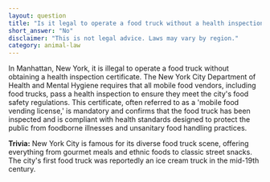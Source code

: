 ```yaml
---
layout: question
title: "Is it legal to operate a food truck without a health inspection certificate in Manhattan, New York?"
short_answer: "No"
disclaimer: "This is not legal advice. Laws may vary by region."
category: animal-law
---
```

In Manhattan, New York, it is illegal to operate a food truck without obtaining a health inspection certificate. The New York City Department of Health and Mental Hygiene requires that all mobile food vendors, including food trucks, pass a health inspection to ensure they meet the city's food safety regulations. This certificate, often referred to as a 'mobile food vending license,' is mandatory and confirms that the food truck has been inspected and is compliant with health standards designed to protect the public from foodborne illnesses and unsanitary food handling practices.

**Trivia:** New York City is famous for its diverse food truck scene, offering everything from gourmet meals and ethnic foods to classic street snacks. The city's first food truck was reportedly an ice cream truck in the mid-19th century.

